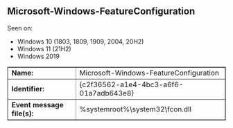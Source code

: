 ## Microsoft-Windows-FeatureConfiguration

Seen on:
* Windows 10 (1803, 1809, 1909, 2004, 20H2)
* Windows 11 (21H2)
* Windows 2019

<table border="1" class="docutils">
  <tbody>
    <tr>
      <td><b>Name:</b></td>
      <td>Microsoft-Windows-FeatureConfiguration</td>
    </tr>
    <tr>
      <td><b>Identifier:</b></td>
      <td>{c2f36562-a1e4-4bc3-a6f6-01a7adb643e8}</td>
    </tr>
    <tr>
      <td><b>Event message file(s):</b></td>
      <td>%systemroot%\system32\fcon.dll</td>
    </tr>
  </tbody>
</table>

&nbsp;

